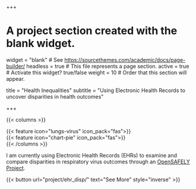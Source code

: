 +++
# A project section created with the blank widget.
widget = "blank"  # See https://sourcethemes.com/academic/docs/page-builder/
headless = true  # This file represents a page section.
active = true # Activate this widget? true/false
weight = 10  # Order that this section will appear.

title = "Health Inequalities"
subtitle = "Using Electronic Health Records to uncover disparities in health outcomes"

+++

{{< columns >}}
<div class="col-md-4">
</div>
<div class="col-md-4">
    {{< feature icon="lungs-virus" icon_pack="fas">}}
</div>
<div class="col-md-4">
    {{< feature icon="chart-pie" icon_pack="fas">}}
</div>
<div class="col-md-4">
</div>
{{< /columns >}}

I am currently using Electronic Health Records (EHRs) to examine and compare disparities in respiratory virus outcomes through an [OpenSAFELY Project](https://www.opensafely.org/approved-projects/#project-176).


{{< button url="project/ehr_disp/" text="See More" style="inverse" >}}
